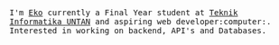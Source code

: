 <p>
  <!-- <img src="https://raw.githubusercontent.com/coderjojo/coderjojo/master/img/github.gif" width=100>
  <br><br> -->
  <samp>
    I'm <a href="https://ekoprakoso.netlify.app/">Eko</a> currently a Final Year student at <a href="https://informatika.untan.ac.id/">Teknik Informatika UNTAN</a> and aspiring web developer:computer:. Interested in working on backend, API's and Databases.
  </samp>
</p>
<br>
<br>
<br>
